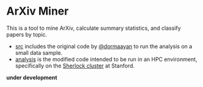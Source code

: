 # ArXiv Miner

This is a tool to mine ArXiv, calculate summary statistics, and classify papers by topic.

 - [src](src) includes the original code by [@dormaayan](https://www.github.com/dormaayan) to run the analysis on a small data sample.
 - [analysis](analysis) is the modified code intended to be run in an HPC environment, specifically on the [Sherlock cluster](https://sherlock.stanford.edu) at Stanford.


**under development**
